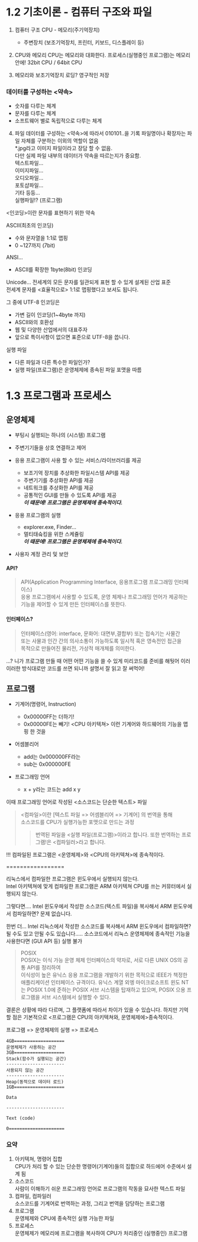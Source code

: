 # 1.2 기초이론 - 컴퓨터 구조와 파일

1. 컴퓨터 구조
CPU - 메모리(주기억장치)
    - 주변장치
      (보조기억장치, 프린터, 키보드, 디스플레이 등)

2. CPU와 메모리
CPU는 메모리와 대화한다.
프로세스(실행중인 프로그램)는 메모리 안에!
32bit CPU / 64bit CPU

3. 메모리와 보조기억장치
로딩?
영구적인 저장

### 데이터를 구성하는 <약속>
- 숫자를 다루는 체계
- 문자를 다루는 체계
- 소프트웨어 별로 독립적으로 다루는 체계

4. 파일
데이터를 구성하는 <약속>에 따라서 010101..을 기록
파일명이나 확장자는 파일 자체를 구분하는 이외의 역할이 없음  
*.jpg라고 이미지 파일이라고 장담 할 수 없음.  
다만 실제 파일 내부의 데이터가 약속을 따르는지가 중요함.  
텍스트파일...  
이미지파일...  
오디오파일...  
포토샵파일...  
기타 등등...  
실행파일!? (프로그램) 

<인코딩>이란 문자를 표현하기 위한 약속

ASCII(최초의 인코딩)
- 수와 문자열을 1:1로 맵핑 
- 0 ~127까지 (7bit)

ANSI...
- ASCII를 확장한 1byte(8bit) 인코딩

Unicode...
전세계의 모든 문자를 일관되게 표현 할 수 있게 설계된 산업 표준  
전세계 문자를 <효율적으로> 1:1로 맵핑했다고 보셔도 됩니다.

그 중에 UTF-8 인코딩은
- 가변 길이 인코딩(1~4byte 까지)
- ASCII와의 호환성
- 웹 및 다양한 산업에서의 대표주자
- 앞으로 특이사항이 없으면 표준으로 UTF-8을 씁니다.

실행 파일
- 다른 파일과 다른 특수한 파일인가?
- 실행 파일(프로그램)은 운영체제에 종속된 파일 포맷을 따름

# 1.3 프로그램과 프로세스

## 운영체제
- 부팅시 실행되는 하나의 (시스템) 프로그램
- 주변기기들을 상호 연결하고 제어
- 응용 프로그램이 사용 할 수 있는 서비스/라이브러리를 제공  
  - 보조기억 장치를 추상화한 파일시스템 API를 제공
  - 주변기기를 추상화한 API를 제공
  - 네트워크를 추상화한 API를 제공
  - 공통적인 GUI를 만들 수 있도록 API를 제공  
  ***이 떄문에! 프로그램은 운영체제에 종속적이다.***

- 응용 프로그램의 실행
  - explorer.exe, Finder...
  - 멀티태슼킹을 위한 스케쥴링  
  ***이 때문에! 프로그램은 운영체제에 종속적이다.***

- 사용자 계정 관리 및 보안

#### API?
>API(Application Programming Interface, 응용프로그램 프로그래밍 인터페이스)  
응용 프로그램에서 사용할 수 있도록, 운영 체제나 프로그래밍 언어가 제공하는  
기능을 제어할 수 있게 만든 인터페이스를 뜻한다.

#### 인터페이스?
>인터페이스(영어: interface, 문화어: 대면부,결합부) 또는 접속기는 사물간  
또는 사물과 인간 간의 의사소통이 가능하도록 일시적 혹은 영속전인 접근을    
목적으로 만들어진 물리전, 가상적 매개체를 의미한다.

...?
니가 프로그램 만들 때 어떤 어떤 기능을 쓸 수 있게 미리코드를 준비를 해둿어 
이러이러한 방식대로만 코드를 쓰면 되니까 설명서 잘 읽고 잘 써먹어!

## 프로그램

- 기계어(명령어, Instruction)
  - 0x00000FF는 더하기!
  - 0x00000FE는 빼기!
  <CPU 아키텍쳐> 이런 기계어와 하드웨어의 기능을 맵핑 한 것을

- 어셈블리어
  - add는 0x000000FF라는 
  - sub는 0x000000FE

- 프로그래밍 언어
  - x + y라는 코드는 add x y

이때 프로그래밍 언어로 작성된 <소스코드는 단순한 텍스트> 파일

><컴파일>이란 [텍스트 파일 => 어셈블리어 => 기계어] 의 번역을 통해    
소스코드를 CPU가 실행가능한 포맷으로 만드는 과정    
>>번역된 파일을 <실행 파일(프로그램)>이라고 합니다.
  또한 번역하는 프로그램!은 <컴파일러>라고 합니다.

!!! 컴파일된 프로그램은 <운영체제>와 <CPU의 아키텍쳐>에 종속적이다.

=================

리눅스에서 컴파일한 프로그램은 윈도우에서 실행되지 않는다.    
Intel 아키텍쳐에 맞게 컴파일한 프로그램은 ARM 아키텍쳐 CPU를 쓰는 커뮤터에서 실행되지 않는다.

그렇다면....
Intel 윈도우에서 작성한 소스코드(텍스트 파일)을 복사해서 ARM 윈도우에서 컴파일하면? 문제 없습니다.

한번 더...
Intel 리눅스에서 작성한 소스코드를 복사해서 ARM 윈도우에서 컴파일하면?   
될 수도 있고 안될 수도 있습니다.....
소스코드에서 리눅스 운영체제에 종속적인 기능을 사용한다면 (GUI API 등) 실행 
불가

> POSIX   
POSIX는 이식 가능 운영 체제 인터페이스의 약자로, 서로 다른 UNIX OS의 공통 API를 정리하여    
이식성이 높은 유닉스 응용 프로그램을 개발하기 위한 목적으로
IEEE가 책정한 애플리케이션 인터페이스 규격이다.
유닉스 계열 외엥 마이크로소프트 윈도 NT는 POSIX 1.0에 준하는 POSIX 서브 시스템을 탑재하고 있으며, POSIX 으용 프로그램을 서브 시스템에서 실행할 수 있다.

결론은 상황에 따라 다르며, 그 플랫폼에 따라서 차이가 있을 수 있습니다.
하지만 기억할 점은
    기본적으로 <프로그램은 CPU의 아키텍쳐와, 운영체제에>종속적이다.


프로그램 => 운영체제의 실행 => 프로세스
```
4GB===================
운영체제가 사용하는 공간
3GB===================
Stack(함수가 실행되는 공간)
----------------------
사용되지 않는 공간
----------------------
Heap(동적으로 데이터 로드)
1GB===================

Data

----------------------

Text (code)

0=====================
```
### 요약
1. 아키텍쳐, 명령어 집합   
CPU가 처리 할 수 있는 단순한 명령어(기계어)들의 집합으로 하드에어 수준에서 설계 됨
2. 소스코드   
사람이 이해하기 쉬운 프로그래밍 언어로 프로그램의 작동을 묘사한 텍스트 파일
3. 컴파일, 컴파일러    
소스코드를 기계어로 번역하는 과정, 그리고 번역을 담당하는 프로그램
4. 프로그램    
운영체제와 CPU에 종속적인 실행 가능한 파일
5. 프로세스   
운영체제가 메모리에 프로그램을 복사하여 CPU가 처리중인 (실행중인) 프로그램
